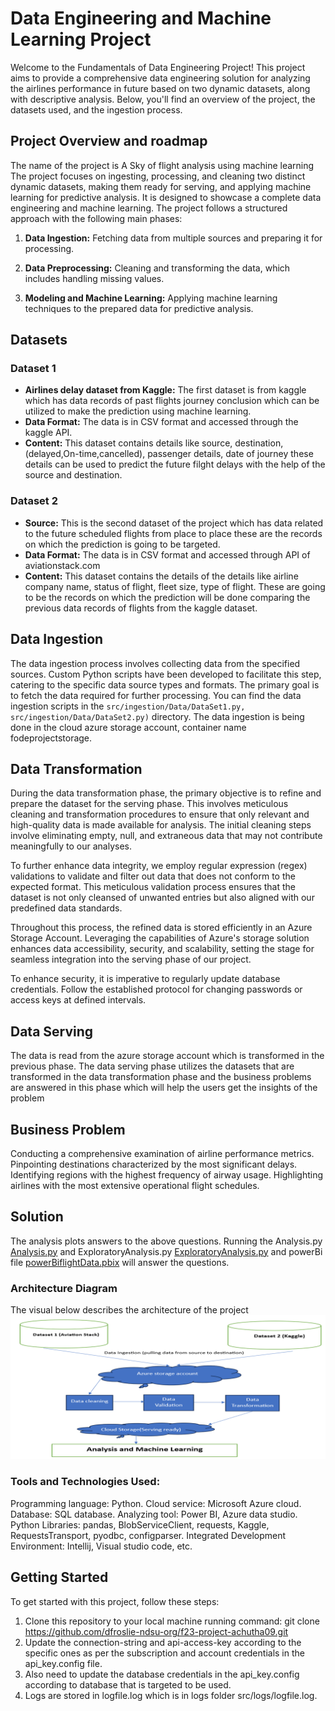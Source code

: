 # Data Engineering and Machine Learning Project

Welcome to the 
Fundamentals of Data Engineering Project! This project aims to provide a comprehensive data engineering solution for analyzing the airlines performance in future based on two dynamic datasets, 
along with descriptive analysis. Below, you'll find an overview of the project, the datasets used, and the ingestion process.

## Project Overview and roadmap
The name of the project is A Sky of flight analysis using machine learning
The project focuses on ingesting, processing, and cleaning two distinct dynamic datasets, making them ready for serving, and applying machine learning for predictive analysis. It is designed to showcase a complete data engineering and machine learning. The project follows a structured approach with the following main phases:

1. **Data Ingestion:** Fetching data from multiple sources and preparing it for processing.

2. **Data Preprocessing:** Cleaning and transforming the data, which includes handling missing values.

3. **Modeling and Machine Learning:** Applying machine learning techniques to the prepared data for predictive analysis.

## Datasets

### Dataset 1

- **Airlines delay dataset from Kaggle:** The first dataset is from kaggle which has data records of past flights journey conclusion which can be utilized to make the prediction using machine learning.
- **Data Format:** The data is in CSV format and accessed through the kaggle API.
- **Content:** This dataset contains details like source, destination, (delayed,On-time,cancelled), passenger details, date of journey these details can be used to predict the future filght delays with the help of the source and destination.

### Dataset 2

- **Source:** This is the second dataset of the project which has data related to the future scheduled flights from place to place these are the records on which the prediction is going to be targeted.
- **Data Format:** The data is in CSV format and accessed through API of aviationstack.com
- **Content:** This dataset contains the details of  the details like airline company name, status of flight, fleet size, type of flight. These are going to be the records on which the prediction will be done comparing the previous data records of flights from the kaggle dataset.   

## Data Ingestion

The data ingestion process involves collecting data from the specified sources. Custom Python scripts have been developed to facilitate this step, catering to the specific data source types and formats. The primary goal is to fetch the data required for further processing. You can find the data ingestion scripts in the `src/ingestion/Data/DataSet1.py, src/ingestion/Data/DataSet2.py)` directory. The data ingestion is being done in the cloud azure storage account, container name fodeprojectstorage.

## Data Transformation

During the data transformation phase, the primary objective is to refine and prepare the dataset for the serving phase. This involves meticulous cleaning and transformation procedures to ensure that only relevant and high-quality data is made available for analysis. The initial cleaning steps involve eliminating empty, null, and extraneous data that may not contribute meaningfully to our analyses.

To further enhance data integrity, we employ regular expression (regex) validations to validate and filter out data that does not conform to the expected format. This meticulous validation process ensures that the dataset is not only cleansed of unwanted entries but also aligned with our predefined data standards.

Throughout this process, the refined data is stored efficiently in an Azure Storage Account. Leveraging the capabilities of Azure's storage solution enhances data accessibility, security, and scalability, setting the stage for seamless integration into the serving phase of our project.

To enhance security, it is imperative to regularly update database credentials. Follow the established protocol for changing passwords or access keys at defined intervals.

## Data Serving

The data is read from the azure storage account which is transformed in the previous phase. 
The data serving phase utilizes the datasets that are transformed in the data transformation phase and the business problems are answered in this phase which will help the users get the insights of the problem

## Business Problem 

Conducting a comprehensive examination of airline performance metrics.
Pinpointing destinations characterized by the most significant delays.
Identifying regions with the highest frequency of airway usage.
Highlighting airlines with the most extensive operational flight schedules.

## Solution
The analysis plots answers to the above questions.
Running the Analysis.py [Analysis.py](src%2Fingestion%2FAnalysis.py) and ExploratoryAnalysis.py [ExploratoryAnalysis.py](src%2Fingestion%2FExploratoryAnalysis.py) and powerBi file [powerBiflightData.pbix](src/Serving/powerBiflightData.pbix) will answer the questions.


### Architecture Diagram

The visual below describes the architecture of the project
![img_2.png](img_2.png)

### Tools and Technologies Used:

Programming language: Python.
Cloud service: Microsoft Azure cloud.
Database: SQL database.
Analyzing tool: Power BI, Azure data studio.
Python Libraries: pandas, BlobServiceClient, requests, Kaggle, RequestsTransport, pyodbc, configparser.
Integrated Development Environment: Intellij, Visual studio code, etc.
## Getting Started

To get started with this project, follow these steps:

1. Clone this repository to your local machine running command:
 git clone https://github.com/dfroslie-ndsu-org/f23-project-achutha09.git
2. Update the connection-string and api-access-key according to the specific ones as per the subscription and account credentials in the api_key.config file.
3. Also need to update the database credentials in the api_key.config according to database that is targeted to be used.
4. Logs are stored in logfile.log which is in logs folder src/logs/logfile.log.
```bash

